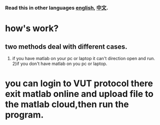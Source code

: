 ### **Read this in other languages [english](README_en.md), [中文](README.md).**
# how's work?
## two methods deal with different cases.
 1) if you have matlab on your pc or laptop it can't direction open and run.
 2)if you don't have matlab on you pc or laptop.
# you can login to VUT protocol there exit matlab online and upload file to the matlab cloud,then run the program.
